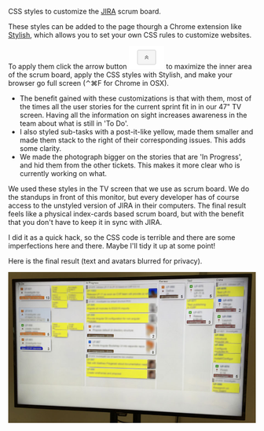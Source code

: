 CSS styles to customize the [JIRA](https://www.atlassian.com/software/jira) scrum board.

These styles can be added to the page thourgh a Chrome extension like [Stylish](https://chrome.google.com/webstore/detail/stylish/fjnbnpbmkenffdnngjfgmeleoegfcffe?hl=en), which allows you to set your own CSS rules to customize websites.

To apply them click the arrow button ![arrow](arrow.png) to maximize the inner area of the scrum board, apply the CSS styles with Stylish, and make your browser go full screen (⌃⌘F for Chrome in OSX).

- The benefit gained with these customizations is that with them, most of the times all the user stories for the current sprint fit in in our 47" TV screen. Having all the information on sight increases awareness in the team about what is still in 'To Do'.
- I also styled sub-tasks with a post-it-like yellow, made them smaller and made them stack to the right of their corresponding issues. This adds some clarity.
- We made the photograph bigger on the stories that are 'In Progress', and hid them from the other tickets. This makes it more clear who is currently working on what.

We used these styles in the TV screen that we use as scrum board. We do the standups in front of this monitor, but every developer has of course access to the unstyled version of JIRA in their computers. The final result feels like a physical index-cards based scrum board, but with the benefit that you don't have to keep it in sync with JIRA.

I did it as a quick hack, so the CSS code is terrible and there are some imperfections here and there. Maybe I'll tidy it up at some point!

Here is the final result (text and avatars blurred for privacy).

![photo](photo.jpg)


